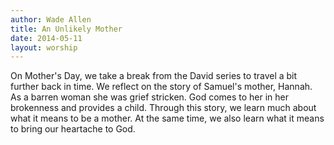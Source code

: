 ```yaml
---
author: Wade Allen
title: An Unlikely Mother
date: 2014-05-11
layout: worship
---
```


On Mother's Day, we take a break from the David series to travel a bit further back in time. We reflect on the story of Samuel's mother, Hannah. As a barren woman she was grief stricken. God comes to her in her brokenness and provides a child. Through this story, we learn much about what it means to be a mother. At the same time, we also learn what it means to bring our heartache to God.
